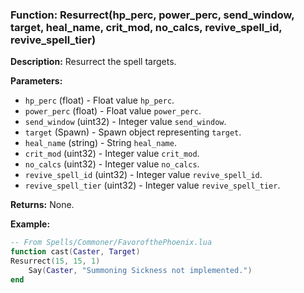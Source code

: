 ### Function: Resurrect(hp_perc, power_perc, send_window, target, heal_name, crit_mod, no_calcs, revive_spell_id, revive_spell_tier)

**Description:**
Resurrect the spell targets.

**Parameters:**
- `hp_perc` (float) - Float value `hp_perc`.
- `power_perc` (float) - Float value `power_perc`.
- `send_window` (uint32) - Integer value `send_window`.
- `target` (Spawn) - Spawn object representing `target`.
- `heal_name` (string) - String `heal_name`.
- `crit_mod` (uint32) - Integer value `crit_mod`.
- `no_calcs` (uint32) - Integer value `no_calcs`.
- `revive_spell_id` (uint32) - Integer value `revive_spell_id`.
- `revive_spell_tier` (uint32) - Integer value `revive_spell_tier`.

**Returns:** None.

**Example:**

```lua
-- From Spells/Commoner/FavorofthePhoenix.lua
function cast(Caster, Target)
Resurrect(15, 15, 1)
    Say(Caster, "Summoning Sickness not implemented.")
end
```
